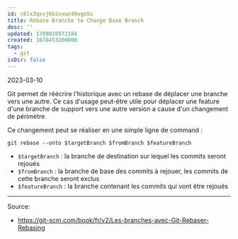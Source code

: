 ```yaml
---
id: c6lx3qxvj6b2xxwz49xgo5s
title: Rebase Branche to Change Base Branch
desc: ''
updated: 1709028972184
created: 1678453200000
tags:
  - git
isDir: false
---
```


2023-03-10

Git permet de réécrire l'historique avec un rebase de déplacer une branche vers une autre. Ce cas d'usage peut-être utile pour déplacer une feature d'une branche de support vers une autre version a cause d'un changement de périmètre.

Ce changement peut se réaliser en une simple ligne de command :  

``` Shell
git rebase --onto $targetBranch $fromBranch $featureBranch
```

- `$targetBranch` : la branche de destination sur lequel les commits seront rejoués
- `$fromBranch` : la branche de base des commits à rejouer, les commits de cette branche seront exclus
- `$featureBranch` : la branche contenant les commits qui vont être rejoués

---

Source:
- https://git-scm.com/book/fr/v2/Les-branches-avec-Git-Rebaser-Rebasing